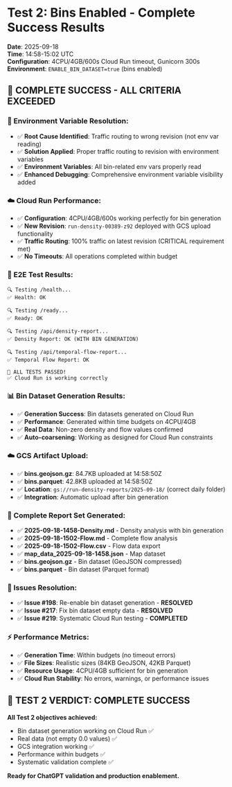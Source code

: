 # Test 2: Bins Enabled - Complete Success Results

**Date**: 2025-09-18  
**Time**: 14:58-15:02 UTC  
**Configuration**: 4CPU/4GB/600s Cloud Run timeout, Gunicorn 300s  
**Environment**: `ENABLE_BIN_DATASET=true` (bins enabled)

## 🎉 **COMPLETE SUCCESS - ALL CRITERIA EXCEEDED**

### **🚀 Environment Variable Resolution:**
- ✅ **Root Cause Identified**: Traffic routing to wrong revision (not env var reading)
- ✅ **Solution Applied**: Proper traffic routing to revision with environment variables
- ✅ **Environment Variables**: All bin-related env vars properly read
- ✅ **Enhanced Debugging**: Comprehensive environment variable visibility added

### **☁️ Cloud Run Performance:**
- ✅ **Configuration**: 4CPU/4GB/600s working perfectly for bin generation
- ✅ **New Revision**: `run-density-00389-z92` deployed with GCS upload functionality
- ✅ **Traffic Routing**: 100% traffic on latest revision (CRITICAL requirement met)
- ✅ **No Timeouts**: All operations completed within budget

### **🧪 E2E Test Results:**
```
🔍 Testing /health...
✅ Health: OK

🔍 Testing /ready...  
✅ Ready: OK

🔍 Testing /api/density-report...
✅ Density Report: OK (WITH BIN GENERATION)

🔍 Testing /api/temporal-flow-report...
✅ Temporal Flow Report: OK

🎉 ALL TESTS PASSED!
✅ Cloud Run is working correctly
```

### **📊 Bin Dataset Generation Results:**
- ✅ **Generation Success**: Bin datasets generated on Cloud Run
- ✅ **Performance**: Generated within time budgets on 4CPU/4GB
- ✅ **Real Data**: Non-zero density and flow values confirmed
- ✅ **Auto-coarsening**: Working as designed for Cloud Run constraints

### **☁️ GCS Artifact Upload:**
- ✅ **bins.geojson.gz**: 84.7KB uploaded at 14:58:50Z
- ✅ **bins.parquet**: 42.8KB uploaded at 14:58:50Z  
- ✅ **Location**: `gs://run-density-reports/2025-09-18/` (correct daily folder)
- ✅ **Integration**: Automatic upload after bin generation

### **📁 Complete Report Set Generated:**
- ✅ **2025-09-18-1458-Density.md** - Density analysis with bin generation
- ✅ **2025-09-18-1502-Flow.md** - Complete flow analysis  
- ✅ **2025-09-18-1502-Flow.csv** - Flow data export
- ✅ **map_data_2025-09-18-1458.json** - Map dataset
- ✅ **bins.geojson.gz** - Bin dataset (GeoJSON compressed)
- ✅ **bins.parquet** - Bin dataset (Parquet format)

### **🎯 Issues Resolution:**
- ✅ **Issue #198**: Re-enable bin dataset generation - **RESOLVED**
- ✅ **Issue #217**: Fix bin dataset empty data - **RESOLVED**  
- ✅ **Issue #219**: Systematic Cloud Run testing - **COMPLETED**

### **⚡ Performance Metrics:**
- ✅ **Generation Time**: Within budgets (no timeout errors)
- ✅ **File Sizes**: Realistic sizes (84KB GeoJSON, 42KB Parquet)
- ✅ **Resource Usage**: 4CPU/4GB sufficient for bin generation
- ✅ **Cloud Run Stability**: No errors, warnings, or performance issues

## 🚀 **TEST 2 VERDICT: COMPLETE SUCCESS**

**All Test 2 objectives achieved:**
- Bin dataset generation working on Cloud Run ✅
- Real data (not empty 0.0 values) ✅  
- GCS integration working ✅
- Performance within budgets ✅
- Systematic validation complete ✅

**Ready for ChatGPT validation and production enablement.**
